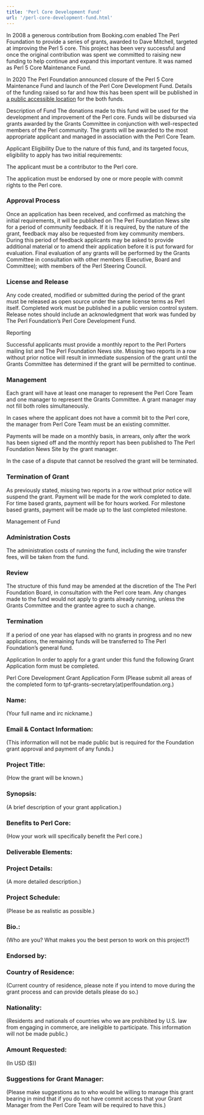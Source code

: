```yaml
---
title: 'Perl Core Development Fund'
url: '/perl-core-development-fund.html'
---
```


In 2008 a generous contribution from Booking.com enabled
The Perl Foundation to provide a series of grants, awarded
to Dave Mitchell, targeted at improving the Perl 5 core.
This project has been very successful and once the
original contribution was spent we committed to raising
new funding to help continue and expand this important
venture. It was named as Perl 5 Core Maintenance Fund.

In
2020 The Perl Foundation announced closure of the Perl 5
Core Maintenance Fund and launch of the Perl Core
Development Fund. Details of the funding raised so far and
how this has been spent will be published in
[a public accessible location](https://docs.google.com/spreadsheets/d/1BVas4wi-q0uHc59BBW5A6T0fBQtkpqvDzoDOMoTxFRQ/edit#gid=0)
for the both funds.

Description of Fund
The donations made to this fund will be used for the
development and improvement of the Perl core. Funds will
be disbursed via grants awarded by the Grants Committee in
conjunction with well-respected members of the Perl
community. The grants will be awarded to the most
appropriate applicant and managed in association with the
Perl Core Team.

Applicant Eligibility
Due to the nature of this fund, and its targeted focus,
eligibility to apply has two initial requirements:

The applicant must be a contributor to the Perl
core.

The application must be endorsed by one or more
people with commit rights to the Perl core.

### Approval Process

Once an application has been received, and confirmed as
matching the initial requirements, it will be published on
The Perl Foundation News site for a period of community
feedback. If it is required, by the nature of the grant,
feedback may also be requested from key community members.
During this period of feedback applicants may be asked to
provide additional material or to amend their application
before it is put forward for evaluation.
Final evaluation of any grants will be performed by the
Grants Committee in consultation with other members
(Executive, Board and Committee); with members of the Perl
Steering Council.

### License and Release

Any code created, modified or submitted during the period
of the grant must be released as open source under the
same license terms as Perl itself. Completed work must be
published in a public version control system. Release
notes should include an acknowledgment that work was
funded by The Perl Foundation’s Perl Core Development
Fund.

Reporting

Successful applicants must provide a monthly report to
the Perl Porters mailing list and The Perl Foundation News
site. Missing two reports in a row without prior notice
will result in immediate suspension of the grant until the
Grants Committee has determined if the grant will be
permitted to continue.

### Management

Each grant will have at least one manager to
represent the Perl Core Team and one manager to
represent the Grants Committee. A grant manager may
not fill both roles simultaneously.

In cases where the applicant does not have a commit
bit to the Perl core, the manager from Perl Core Team
must be an existing committer.

Payments will be made on a monthly basis, in arrears,
only after the work has been signed off and the
monthly report has been published to The Perl
Foundation News Site by the grant manager.

In the case of a dispute that cannot be resolved the
grant will be terminated.

### Termination of Grant

As previously stated, missing two reports in a row
without prior notice will suspend the grant. Payment will
be made for the work completed to date. For time based
grants, payment will be for hours worked. For milestone
based grants, payment will be made up to the last
completed milestone.

Management of Fund

### Administration Costs

The administration costs of running the fund, including
the wire transfer fees, will be taken from the
fund.

### Review

The structure of this fund may be amended at the
discretion of the The Perl Foundation Board, in
consultation with the Perl core team. Any changes made to
the fund would not apply to grants already running, unless
the Grants Committee and the grantee agree to such a
change.

### Termination

If a period of one year has elapsed with no grants in
progress and no new applications, the remaining funds will
be transferred to The Perl Foundation’s general
fund.

Application
In order to apply for a grant under this fund the
following Grant Application form must be completed.

Perl Core Development Grant Application Form
(Please submit all areas of the completed form to
tpf-grants-secretary(at)perlfoundation.org.)

### Name:

(Your full name and irc
nickname.)

### Email & Contact Information:

(This information will not be made public but is
required for the Foundation grant approval and payment of
any funds.)

### Project Title:

(How the grant
will be known.)

### Synopsis:

(A brief description of
your grant application.)

### Benefits to Perl Core:

(How your
work will specifically benefit the Perl core.)

### Deliverable Elements:

### Project Details:

(A more detailed
description.)

### Project Schedule:

(Please be as
realistic as possible.)

### Bio.:

(Who are you? What makes you
the best person to work on this project?)

### Endorsed by:

### Country of Residence:

(Current country of residence, please note if you
intend to move during the grant process and can provide
details please do so.)

### Nationality:

(Residents and
nationals of countries who we are prohibited by U.S. law
from engaging in commerce, are ineligible to participate.
This information will not be made public.)

### Amount Requested:

(In USD
($))

### Suggestions for Grant Manager:

(Please make suggestions as to who would be willing to
manage this grant bearing in mind that if you do not have
commit access that your Grant Manager from the Perl Core
Team will be required to have this.)
